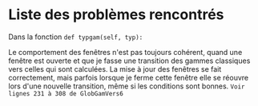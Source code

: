 # Liste des problèmes rencontrés
Dans la fonction `def typgam(self, typ):`

Le comportement des fenêtres n'est pas toujours cohérent, quand une fenêtre est ouverte et que je fasse une transition des gammes classiques vers celles qui sont calculées. La mise à jour des fenêtres se fait correctement, mais parfois lorsque je ferme cette fenêtre elle se réouvre lors d'une nouvelle transition, même si les conditions sont bonnes. `Voir lignes 231 à 308 de GlobGamVers6`


